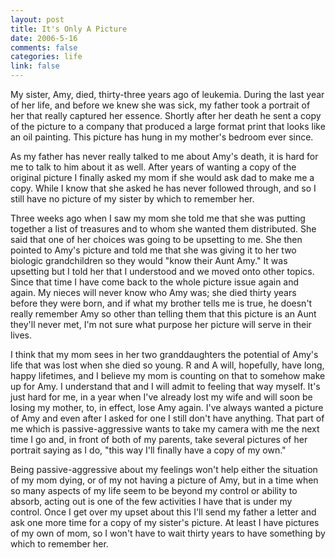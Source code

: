 ```yaml
--- 
layout: post
title: It's Only A Picture
date: 2006-5-16
comments: false
categories: life
link: false
---
```

My sister, Amy, died, thirty-three years ago of leukemia. During the last year of her life, and before we knew she was sick, my father took a portrait of her that really captured her essence. Shortly after her death he sent a copy of the picture to a company that produced a large format print that looks like an oil painting. This picture has hung in my mother's bedroom ever since.

As my father has never really talked to me about Amy's death, it is hard for me to talk to him about it as well. After years of wanting a copy of the original picture I finally asked my mom if she would ask dad to make me a copy. While I know that she asked he has never followed through, and so I still have no picture of my sister by which to remember her.

Three weeks ago when I saw my mom she told me that she was putting together a list of treasures and to whom she wanted them distributed. She said that one of her choices was going to be upsetting to me. She then pointed to Amy's picture and told me that she was giving it to her two biologic grandchildren so they would "know their Aunt Amy." It was upsetting but I told her that I understood and we moved onto other topics. Since that time I have come back to the whole picture issue again and again. My nieces will never know who Amy was; she died thirty years before they were born, and if what my brother tells me is true, he doesn't really remember Amy so other than telling them that this picture is an Aunt they'll never met, I'm not sure what purpose her picture will serve in their lives.

I think that my mom sees in her two granddaughters the potential of Amy's life that was lost when she died so young. R and A will, hopefully, have long, happy lifetimes, and I believe my mom is counting on that to somehow make up for Amy. I understand that and I will admit to feeling that way myself. It's just hard for me, in a year when I've already lost my wife and will soon be losing my mother, to, in effect, lose Amy again. I've always wanted a picture of Amy and even after I asked for one I still don't have anything. That part of me which is passive-aggressive wants to take my camera with me the next time I go and, in front of both of my parents, take several pictures of her portrait saying as I do, "this way I'll finally have a copy of my own."

Being passive-aggressive about my feelings won't help either the situation of my mom dying, or of my not having a picture of Amy, but in a time when so many aspects of my life seem to be beyond my control or ability to absorb, acting out is one of the few activities I have that is under my control. Once I get over my upset about this I'll send my father a letter and ask one more time for a copy of my sister's picture. At least I have pictures of my own of mom, so I won't have to wait thirty years to have something by which to remember her.
